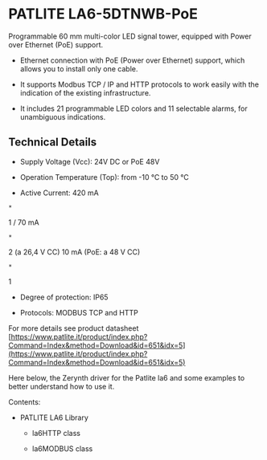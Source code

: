 # PATLITE LA6-5DTNWB-PoE

Programmable 60 mm multi-color LED signal tower, equipped with Power over Ethernet (PoE) support.


* Ethernet connection with PoE (Power over Ethernet) support, which allows you to install only one cable.


* It supports Modbus TCP / IP and HTTP protocols to work easily with the indication of the existing infrastructure.


* It includes 21 programmable LED colors and 11 selectable alarms, for unambiguous indications.

## Technical Details


* Supply Voltage (Vcc): 24V DC or PoE 48V


* Operation Temperature (Top): from -10 °C to 50 °C


* Active Current: 420 mA 

```
*
```

1 / 70 mA 

```
*
```

2 (a 26,4 V CC) 10 mA (PoE: a 48 V CC) 

```
*
```

1


* Degree of protection: IP65


* Protocols: MODBUS TCP and HTTP

For more details see product datasheet
[https://www.patlite.it/product/index.php?Command=Index&method=Download&id=651&idx=5](https://www.patlite.it/product/index.php?Command=Index&method=Download&id=651&idx=5)

Here below, the Zerynth driver for the Patlite la6 and some examples to better understand how to use it.

Contents:


* PATLITE LA6 Library


    * la6HTTP class


    * la6MODBUS class
